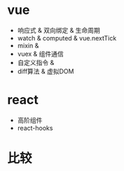 # vue
- 响应式 & 双向绑定 & 生命周期
- watch & computed & vue.nextTick
- mixin & 
- vuex & 组件通信
- 自定义指令 & 
- diff算法 & 虚拟DOM

# react
- 高阶组件
- react-hooks

# 比较
